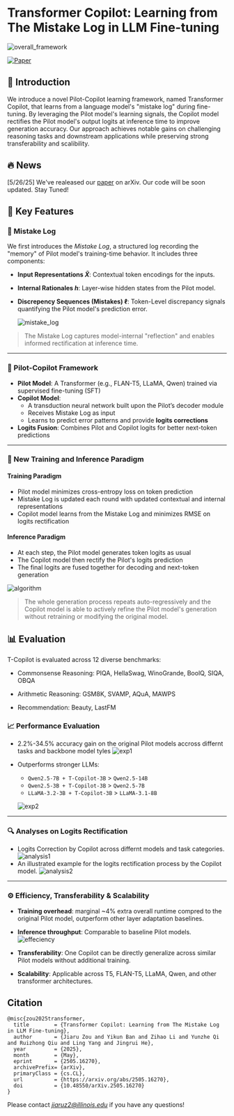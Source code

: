 # Transformer Copilot: Learning from The Mistake Log in LLM Fine-tuning

![overall_framework](imgs/overall_framework.png)

[![Paper](https://img.shields.io/badge/arXiv-paper-b31b1b)](https://www.arxiv.org/pdf/2505.16270) &nbsp;&nbsp;


## 📖 **Introduction**
We introduce a novel Pilot-Copilot learning framework, named Transformer Copilot, that learns from a language model's "mistake log" during fine-tuning. By leveraging the Pilot model's learning signals, the Copilot model rectifies the Pilot model's output logits at inference time to improve generation accuracy. Our approach achieves notable gains on challenging reasoning tasks and downstream applications while preserving strong transferability and scalibility.

## 🔥 **News**
[5/26/25] We've realeased our [paper](https://www.arxiv.org/pdf/2505.16270) on arXiv. Our code will be soon updated. Stay Tuned!

## 🚀 **Key Features**

### 🧾 Mistake Log 

We first introduces the *Mistake Log*, a structured log recording the "memory" of Pilot model's training-time behavior. It includes three components:
- **Input Representations $\widetilde{X}$**: Contextual token encodings for the inputs.
- **Internal Rationales $h$**: Layer-wise hidden states from the Pilot model.

- **Discrepency Sequences (Mistakes) $\ell$**: Token-Level discrepancy signals quantifying the Pilot model's prediction error.

  ![mistake_log](imgs/mistake_log.png)

> The Mistake Log captures model-internal "reflection" and enables informed rectification at inference time.


---
### 🧠 Pilot-Copilot Framework

- **Pilot Model**: A Transformer (e.g., FLAN-T5, LLaMA, Qwen) trained via supervised fine-tuning (SFT)
- **Copilot Model**:
  - A transduction neural network built upon the Pilot’s decoder module
  - Receives Mistake Log as input
  - Learns to predict error patterns and provide **logits corrections**
- **Logits Fusion**: Combines Pilot and Copilot logits for better next-token predictions

---
### 🔮 New Training and Inference Paradigm

#### **Training Paradigm**
- Pilot model minimizes cross-entropy loss on token prediction
- Mistake Log is updated each round with updated contextual and internal representations
- Copilot model learns from the Mistake Log and minimizes RMSE on logits rectification

#### **Inference Paradigm**
- At each step, the Pilot model generates token logits as usual
- The Copilot model then rectify the Pilot's logits prediction
- The final logits are fused together for decoding and next-token generation

![algorithm](imgs/algorithm.png)

> The whole generation process repeats auto-regressively and the Copilot model is able to actively refine the Pilot model's generation without retraining or modifying the original model.

## 📊 Evaluation
T-Copilot is evaluated across 12 diverse benchmarks:

- Commonsense Reasoning: PIQA, HellaSwag, WinoGrande, BoolQ, SIQA, OBQA

- Arithmetic Reasoning: GSM8K, SVAMP, AQuA, MAWPS

- Recommendation: Beauty, LastFM

### 📈 Performance Evaluation
- 2.2%-34.5% accuracy gain on the original Pilot models accross differnt tasks and backbone model tyles
![exp1](imgs/exp1.png)

- Outperforms stronger LLMs:
  - `Qwen2.5-7B + T-Copilot-3B` > `Qwen2.5-14B`
  - `Qwen2.5-3B + T-Copilot-3B` > `Qwen2.5-7B`
  - `LLaMA-3.2-3B + T-Copilot-3B` > `LLaMA-3.1-8B`

  ![exp2](imgs/exp2.png)

---
### 🔍 Analyses on Logits Rectification
- Logits Correction by Copilot across differnt models and task categories.
![analysis1](imgs/analysis1.png)
- An illustrated example for the logits rectification process by the Copilot model. 
![analysis2](imgs/analysis2.png)

---

### ⚙️ Efficiency, Transferability & Scalability

- **Training overhead**: marginal ~4% extra overall runtime compred to the original Pilot model, outperform other layer adaptation baselines.
- **Inference throughput**: Comparable to baseline Pilot models.
![effeciency](imgs/effeciency.png)

- **Transferability**: One Copilot can be directly generalize across similar Pilot models without additional training.
- **Scalability**: Applicable across T5, FLAN-T5, LLaMA, Qwen, and other transformer architectures.



## **Citation**
```
@misc{zou2025transformer,
  title        = {Transformer Copilot: Learning from The Mistake Log in LLM Fine-tuning},
  author       = {Jiaru Zou and Yikun Ban and Zihao Li and Yunzhe Qi and Ruizhong Qiu and Ling Yang and Jingrui He},
  year         = {2025},
  month        = {May},
  eprint       = {2505.16270},
  archivePrefix= {arXiv},
  primaryClass = {cs.CL},
  url          = {https://arxiv.org/abs/2505.16270},
  doi          = {10.48550/arXiv.2505.16270}
}
```

Please contact *jiaruz2@illinois.edu* if you have any questions!
